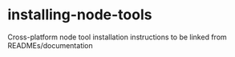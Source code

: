 # installing-node-tools
Cross-platform node tool installation instructions to be linked from READMEs/documentation
